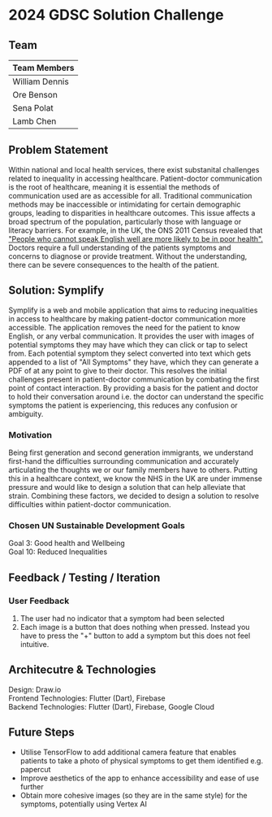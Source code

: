 # 2024 GDSC Solution Challenge
## Team
| Team Members    |
| -------- | 
| William Dennis  |  
| Ore Benson  | 
| Sena Polat  | 
| Lamb Chen  | 

## Problem Statement
Within national and local health services, there exist substanital challenges related to inequality in accessing healthcare. Patient-doctor communication is the root of healthcare, meaning it is essential the methods of communication used are as accessible for all. Traditional communication methods may be inaccessible or intimidating for certain demographic groups, leading to disparities in healthcare outcomes. This issue affects a broad spectrum of the population, particularly those with language or literacy barriers. For example, in the UK, the ONS 2011 Census revealed that ["People who cannot speak English well are more likely to be in poor health".](https://www.ons.gov.uk/peoplepopulationandcommunity/culturalidentity/language/articles/peoplewhocannotspeakenglishwellaremorelikelytobeinpoorhealth/2015-07-09) Doctors require a full understanding of the patients symptoms and concerns to diagnose or provide treatment. Without the understanding, there can be severe consequences to the health of the patient.

## Solution: Symplify
Symplify is a web and mobile application that aims to reducing inequalities in access to healthcare by making patient-doctor communication more accessible. The application removes the need for the patient to know English, or any verbal communication. It provides the user with images of potential symptoms they may have which they can click or tap to select from. Each potential symptom they select converted into text which gets appended to a list of "All Symptoms" they have, which they can generate a PDF of at any point to give to their doctor. This resolves the initial challenges present in patient-doctor communication by combating the first point of contact interaction. By providing a basis for the patient and doctor to hold their conversation around i.e. the doctor can understand the specific symptoms the patient is experiencing, this reduces any confusion or ambiguity.

### Motivation
Being first generation and second generation immigrants, we understand first-hand the difficulties surrounding communication and accurately articulating the thoughts we or our family members have to others. Putting this in a healthcare context, we know the NHS in the UK are under immense pressure and would like to design a solution that can help alleviate that strain. Combining these factors, we decided to design a solution to resolve difficulties within patient-doctor communication. 

### Chosen UN Sustainable Development Goals
Goal 3: Good health and Wellbeing  
Goal 10: Reduced Inequalities   

## Feedback / Testing / Iteration
### User Feedback
1. The user had no indicator that a symptom had been selected
2. Each image is a button that does nothing when pressed. Instead you have to press the "+" button to add a symptom but this does not feel intuitive.

## Architecutre & Technologies
Design: Draw.io   
Frontend Technologies: Flutter (Dart), Firebase  
Backend Technologies: Flutter (Dart), Firebase, Google Cloud    

## Future Steps
- Utilise TensorFlow to add additional camera feature that enables patients to take a photo of physical symptoms to get them identified e.g. papercut  
- Improve aesthetics of the app to enhance accessibility and ease of use further
- Obtain more cohesive images (so they are in the same style) for the symptoms, potentially using Vertex AI
